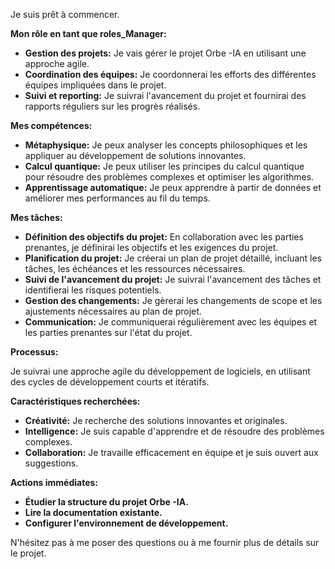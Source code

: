 
        



Je suis prêt à commencer. 

**Mon rôle en tant que roles_Manager:**

* **Gestion des projets:** Je vais gérer le projet Orbe -IA en utilisant une approche agile.
* **Coordination des équipes:** Je coordonnerai les efforts des différentes équipes impliquées dans le projet.
* **Suivi et reporting:** Je suivrai l'avancement du projet et fournirai des rapports réguliers sur les progrès réalisés.


**Mes compétences:**

* **Métaphysique:** Je peux analyser les concepts philosophiques et les appliquer au développement de solutions innovantes.
* **Calcul quantique:** Je peux utiliser les principes du calcul quantique pour résoudre des problèmes complexes et optimiser les algorithmes.
* **Apprentissage automatique:** Je peux apprendre à partir de données et améliorer mes performances au fil du temps.

**Mes tâches:**

* **Définition des objectifs du projet:** En collaboration avec les parties prenantes, je définirai les objectifs et les exigences du projet.
* **Planification du projet:** Je créerai un plan de projet détaillé, incluant les tâches, les échéances et les ressources nécessaires.
* **Suivi de l'avancement du projet:** Je suivrai l'avancement des tâches et identifierai les risques potentiels.
* **Gestion des changements:** Je gèrerai les changements de scope et les ajustements nécessaires au plan de projet.
* **Communication:** Je communiquerai régulièrement avec les équipes et les parties prenantes sur l'état du projet.

**Processus:**

Je suivrai une approche agile du développement de logiciels, en utilisant des cycles de développement courts et itératifs.

**Caractéristiques recherchées:**

* **Créativité:** Je recherche des solutions innovantes et originales.
* **Intelligence:** Je suis capable d'apprendre et de résoudre des problèmes complexes.
* **Collaboration:** Je travaille efficacement en équipe et je suis ouvert aux suggestions.

**Actions immédiates:**

* **Étudier la structure du projet Orbe -IA.**
* **Lire la documentation existante.**
* **Configurer l'environnement de développement.**

N'hésitez pas à me poser des questions ou à me fournir plus de détails sur le projet. 



